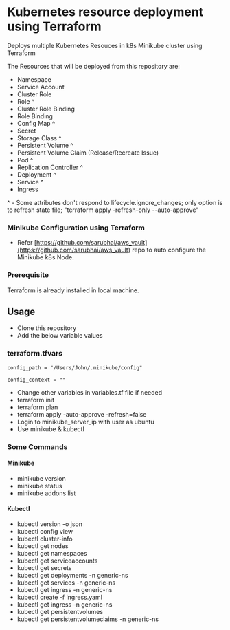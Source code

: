 # Kubernetes resource deployment using Terraform

Deploys multiple Kubernetes Resouces in k8s Minikube cluster using Terraform

The Resources that will be deployed from this repository are:

- Namespace
- Service Account
- Cluster Role
- Role ^
- Cluster Role Binding
- Role Binding
- Config Map ^
- Secret
- Storage Class ^
- Persistent Volume ^
- Persistent Volume Claim (Release/Recreate Issue)
- Pod ^
- Replication Controller ^
- Deployment ^
- Service ^
- Ingress

^ - Some attributes don't respond to lifecycle.ignore_changes; only option is to refresh state file; "terraform apply -refresh-only --auto-approve"

### Minikube Configuration using Terraform

- Refer [https://github.com/sarubhai/aws_vault](https://github.com/sarubhai/aws_vault) repo to auto configure the Minikube k8s Node.

### Prerequisite

Terraform is already installed in local machine.

## Usage

- Clone this repository
- Add the below variable values

### terraform.tfvars

```
config_path = "/Users/John/.minikube/config"

config_context = ""
```

- Change other variables in variables.tf file if needed
- terraform init
- terraform plan
- terraform apply -auto-approve -refresh=false
- Login to minikube_server_ip with user as ubuntu
- Use minikube & kubectl

### Some Commands

#### Minikube

- minikube version
- minikube status
- minikube addons list

#### Kubectl

- kubectl version -o json
- kubectl config view
- kubectl cluster-info
- kubectl get nodes
- kubectl get namespaces
- kubectl get serviceaccounts
- kubectl get secrets
- kubectl get deployments -n generic-ns
- kubectl get services -n generic-ns
- kubectl get ingress -n generic-ns
- kubectl create -f ingress.yaml
- kubectl get ingress -n generic-ns
- kubectl get persistentvolumes
- kubectl get persistentvolumeclaims -n generic-ns
